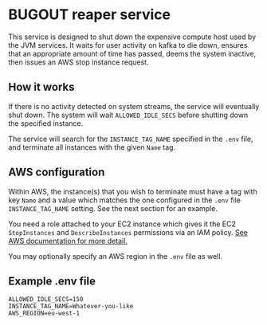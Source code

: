# BUGOUT reaper service

This service is designed to shut down the expensive compute host used by the JVM services.  It waits for user activity on kafka to die down, ensures that an appropriate amount of time has passed, deems the system inactive, then issues an AWS stop instance request.

## How it works

If there is no activity detected on system streams, the service will eventually shut down.  The system will wait `ALLOWED_IDLE_SECS` before shutting down the specified instance.

The service will search for the `INSTANCE_TAG_NAME` specified in the `.env` file, and terminate all instances with the given `Name` tag.

## AWS configuration

Within AWS, the instance(s) that you wish to terminate must have a tag with key `Name` and a  value which matches the one configured in the `.env` file `INSTANCE_TAG_NAME` setting. See the next section for an example.

You need a role attached to your EC2 instance which gives it the EC2 `StopInstances` and `DescribeInstances` permissions via an IAM policy.  [See AWS documentation for more detail.](https://docs.aws.amazon.com/AWSEC2/latest/UserGuide/iam-roles-for-amazon-ec2.html)

You may optionally specify an AWS region in the `.env` file as well.

## Example .env file

```text
ALLOWED_IDLE_SECS=150
INSTANCE_TAG_NAME=Whatever-you-like
AWS_REGION=eu-west-1
```
